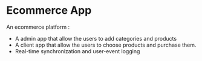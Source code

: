 # Ecommerce App

An ecommerce platform :
- A admin app that allow the users to add categories and products
- A client app that allow the users to choose products and purchase them.
- Real-time synchronization and user-event logging
